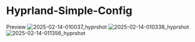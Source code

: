 # Hyprland-Simple-Config
Preview
![2025-02-14-010037_hyprshot](https://github.com/user-attachments/assets/c46868b9-1215-40e7-a9e3-0deddfc40665)
![2025-02-14-010338_hyprshot](https://github.com/user-attachments/assets/0670604f-62ec-46e8-aef2-460c88ac35ea)
![2025-02-14-011356_hyprshot](https://github.com/user-attachments/assets/1673abbf-932d-4b4c-85b1-97d9197e60d1)
